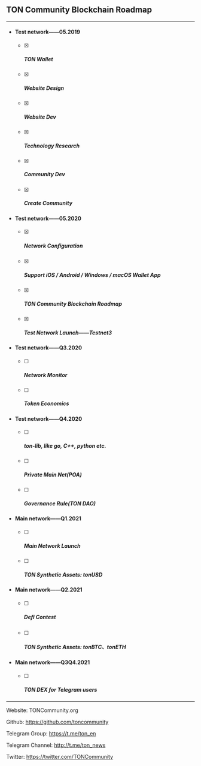 ## TON Community Blockchain Roadmap

---

- #### Test network——05.2019
  
  - [x] ##### TON Wallet
  
  - [x] ##### Website Design
  
  - [x] ##### Website Dev
  
  - [x] ##### Technology Research
  
  - [x] ##### Community Dev
  
  - [x] ##### Create Community

- #### Test network——05.2020
  
  - [x] ##### Network Conﬁguration
  
  - [x] ##### Support iOS / Android / Windows / macOS Wallet App
  
  - [x] ##### TON Community Blockchain Roadmap
  
  - [x] ##### Test Network Launch——Testnet3

- #### Test network——Q3.2020
  
  - [ ] ##### Network Monitor
  
  - [ ] ##### Token Economics

- #### Test network——Q4.2020
  
  - [ ] ##### ton-lib, like go, C++, python etc.
  
  - [ ] ##### Private Main Net(POA)
  
  - [ ] ##### Governance Rule(TON DAO)

- #### Main network——Q1.2021
  
  - [ ] ##### Main Network Launch
  
  - [ ] ##### TON Synthetic Assets: tonUSD

- #### Main network——Q2.2021
  
  - [ ] ##### Deﬁ Contest
  
  - [ ] ##### TON Synthetic Assets: tonBTC、tonETH

- #### Main network——Q3Q4.2021
  
  - [ ] ##### TON DEX for Telegram users

---

Website: TONCommunity.org

Github: https://github.com/toncommunity

Telegram Group: https://t.me/ton_en

Telegram Channel: http://t.me/ton_news

Twitter: https://twitter.com/TONCommunity


